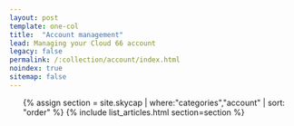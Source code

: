 ```yaml
---
layout: post
template: one-col
title:  "Account management"
lead: Managing your Cloud 66 account
legacy: false
permalink: /:collection/account/index.html
noindex: true
sitemap: false
---
```


<div class="Toc Toc--howto">
    <ul>
    {% assign section = site.skycap | where:"categories","account" | sort: "order" %}
    {% include list_articles.html section=section %}
    </ul>
</div><!--/.Toc-->
